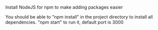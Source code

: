 Install NodeJS for npm to make adding packages easier

You should be able to "npm install" in the project directory to install all dependencies.
"npm start" to run it, default port is 3000